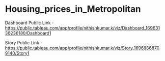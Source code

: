 # Housing_prices_in_Metropolitan
Dashboard Public Link - https://public.tableau.com/app/profile/nithishkumar.k/viz/Dashboard_16963136236180/Dashboard1

Story Public Link - https://public.tableau.com/app/profile/nithishkumar.k/viz/Story_16968368709140/Story1
